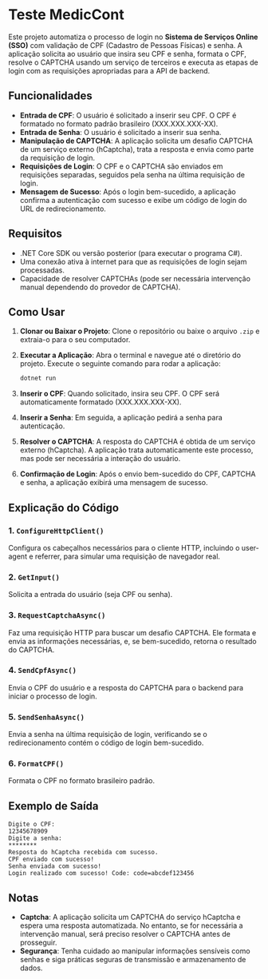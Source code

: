 
# Teste MedicCont

Este projeto automatiza o processo de login no **Sistema de Serviços Online (SSO)** com validação de CPF (Cadastro de Pessoas Físicas) e senha. A aplicação solicita ao usuário que insira seu CPF e senha, formata o CPF, resolve o CAPTCHA usando um serviço de terceiros e executa as etapas de login com as requisições apropriadas para a API de backend.

## Funcionalidades

- **Entrada de CPF**: O usuário é solicitado a inserir seu CPF. O CPF é formatado no formato padrão brasileiro (XXX.XXX.XXX-XX).
- **Entrada de Senha**: O usuário é solicitado a inserir sua senha.
- **Manipulação de CAPTCHA**: A aplicação solicita um desafio CAPTCHA de um serviço externo (hCaptcha), trata a resposta e envia como parte da requisição de login.
- **Requisições de Login**: O CPF e o CAPTCHA são enviados em requisições separadas, seguidos pela senha na última requisição de login.
- **Mensagem de Sucesso**: Após o login bem-sucedido, a aplicação confirma a autenticação com sucesso e exibe um código de login do URL de redirecionamento.

## Requisitos

- .NET Core SDK ou versão posterior (para executar o programa C#).
- Uma conexão ativa à internet para que as requisições de login sejam processadas.
- Capacidade de resolver CAPTCHAs (pode ser necessária intervenção manual dependendo do provedor de CAPTCHA).

## Como Usar

1. **Clonar ou Baixar o Projeto**:
   Clone o repositório ou baixe o arquivo `.zip` e extraia-o para o seu computador.

2. **Executar a Aplicação**:
   Abra o terminal e navegue até o diretório do projeto. Execute o seguinte comando para rodar a aplicação:
   ```bash
   dotnet run
   ```

3. **Inserir o CPF**:
   Quando solicitado, insira seu CPF. O CPF será automaticamente formatado (XXX.XXX.XXX-XX).

4. **Inserir a Senha**:
   Em seguida, a aplicação pedirá a senha para autenticação.

5. **Resolver o CAPTCHA**:
   A resposta do CAPTCHA é obtida de um serviço externo (hCaptcha). A aplicação trata automaticamente este processo, mas pode ser necessária a interação do usuário.

6. **Confirmação de Login**:
   Após o envio bem-sucedido do CPF, CAPTCHA e senha, a aplicação exibirá uma mensagem de sucesso.

## Explicação do Código

### 1. `ConfigureHttpClient()`
Configura os cabeçalhos necessários para o cliente HTTP, incluindo o user-agent e referrer, para simular uma requisição de navegador real.

### 2. `GetInput()`
Solicita a entrada do usuário (seja CPF ou senha).

### 3. `RequestCaptchaAsync()`
Faz uma requisição HTTP para buscar um desafio CAPTCHA. Ele formata e envia as informações necessárias, e, se bem-sucedido, retorna o resultado do CAPTCHA.

### 4. `SendCpfAsync()`
Envia o CPF do usuário e a resposta do CAPTCHA para o backend para iniciar o processo de login.

### 5. `SendSenhaAsync()`
Envia a senha na última requisição de login, verificando se o redirecionamento contém o código de login bem-sucedido.

### 6. `FormatCPF()`
Formata o CPF no formato brasileiro padrão.

## Exemplo de Saída

```
Digite o CPF:
12345678909
Digite a senha:
********
Resposta do hCaptcha recebida com sucesso.
CPF enviado com sucesso!
Senha enviada com sucesso!
Login realizado com sucesso! Code: code=abcdef123456
```

## Notas

- **Captcha**: A aplicação solicita um CAPTCHA do serviço hCaptcha e espera uma resposta automatizada. No entanto, se for necessária a intervenção manual, será preciso resolver o CAPTCHA antes de prosseguir.
- **Segurança**: Tenha cuidado ao manipular informações sensíveis como senhas e siga práticas seguras de transmissão e armazenamento de dados.

